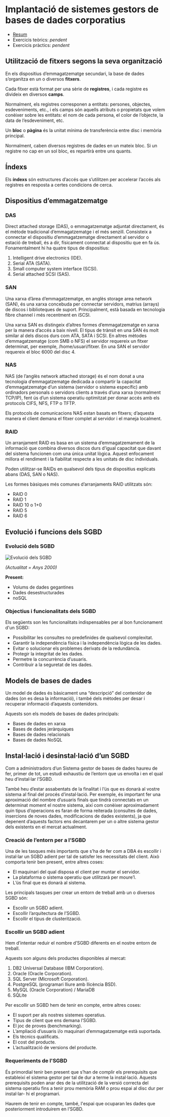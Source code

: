 Implantació de sistemes gestors de bases de dades corporatius
=========================

* [Resum](https://gitpitch.com/jrodr236/ABD-UF2/master?p=ImplantacioSGBD)
* Exercicis teòrics: _pendent_
* Exercicis pràctics: _pendent_

Utilització de fitxers segons la seva organització
-------------------------

En els dispositius d’emmagatzematge secundari, la base de dades s’organitza en
un o diversos **fitxers**.

Cada fitxer està format per una sèrie de **registres**, i cada registre es divideix en
diversos **camps**.

Normalment, els registres corresponen a entitats: persones, objectes, esdeveniments, etc., i els camps són aquells atributs o propietats que volem conèixer sobre
les entitats: el nom de cada persona, el color de l’objecte, la data de l’esdeveniment,
etc.

Un **bloc** o **pàgina** és la unitat mínima de transferència entre disc i memòria
principal.

Normalment, caben diversos registres de dades en un mateix bloc. Si un registre
no cap en un sol bloc, es repartirà entre uns quants.



Índexs
----------------------

Els **índexs** són estructures d’accés que s’utilitzen per accelerar l’accés als
registres en resposta a certes condicions de cerca.


Dispositius d’emmagatzematge
--------------------

### DAS

Direct attached storage (DAS), o emmagatzematge adjuntat directament, és el
mètode tradicional d’emmagatzematge i el més senzill. Consisteix a connectar
el dispositiu d’emmagatzematge directament al servidor o estació de treball, és a
dir, físicament connectat al dispositiu que en fa ús.
Fonamentalment hi ha quatre tipus de dispositius:
1. Intelligent drive electronics (IDE).
2. Serial ATA (SATA).
3. Small computer system interface (SCSI).
4. Serial attached SCSI (SAS).



### SAN

Una xarxa d’àrea d’emmagatzematge, en anglès storage area network (SAN),
és una xarxa concebuda per connectar servidors, matrius (arrays) de discos i
biblioteques de suport. Principalment, està basada en tecnologia fibre channel
i més recentment en iSCSI. 

Una xarxa SAN es distingeix d’altres formes d’emmagatzematge en xarxa per la
manera d’accés a baix nivell. El tipus de trànsit en una SAN és molt similar al
dels discos durs com ATA, SATA i SCSI. En altres mètodes d’emmagatzematge
(com SMB o NFS) el servidor requereix un fitxer determinat, per exemple,
/home/usuari/fitxer. En una SAN el servidor requereix el bloc 6000 del disc 4.


### NAS
NAS (de l’anglès network attached storage) és el nom donat a una tecnologia
d’emmagatzematge dedicada a compartir la capacitat d’emmagatzematge d’un
sistema (servidor o sistema específic) amb ordinadors personals o servidors clients a través d’una
xarxa (normalment TCP/IP), fent ús d’un sistema operatiu optimitzat per donar
accés amb els protocols CIFS, NFS, FTP o TFTP.

Els protocols de comunicacions NAS estan basats en fitxers; d’aquesta manera el
client demana el fitxer complet al servidor i el maneja localment.


### RAID

Un arranjament RAID es basa en un sistema
d’emmagatzemament de la informació que combina diversos discos durs d’igual
capacitat que davant del sistema funcionen com una única unitat lògica. Aquest enfocament
millora el rendiment i la fiabilitat respecte a les unitats de disc individuals.

Poden utilitzar-se RAIDs en qualsevol dels tipus de dispositius explicats abans (DAS, SAN o NAS).

Les formes bàsiques més comunes d’arranjaments RAID utilitzats són:

- RAID 0
- RAID 1
- RAID 10 o 1+0
- RAID 5
- RAID 6


Evolució i funcions dels SGBD
-----------------------

### Evolució dels SGBD

![Evolució dels SGBD](https://ioc.xtec.cat/materials/FP/Materials/2251_ASIX/ASIX_2251_M10/web/html/WebContent/u3/media/ic10m10u3_01.png)

_(Actualitat = Anys 2000)_

**Present:**
- Volums de dades gegantines
- Dades desestructurades
- noSQL


### Objectius i funcionalitats dels SGBD

Els següents son les funcionalitats indispensables per al bon funcionament d'un SGBD:
- Possibilitar les consultes no predefinides de qualsevol complexitat.
- Garantir la independència física i la independència lògica de les dades.
- Evitar o solucionar els problemes derivats de la redundància.
- Protegir la integritat de les dades.
- Permetre la concurrència d’usuaris.
- Contribuir a la seguretat de les dades.


Models de bases de dades
-----------------
Un model de dades és bàsicament una “descripció” del
contenidor de dades (on es desa la informació), i també dels mètodes per desar
i recuperar informació d’aquests contenidors.

Aquests son els models de bases de dades principals:

- Bases de dades en xarxa
- Bases de dades jeràrquiques
- Bases de dades relacionals
- Bases de dades NoSQL



Instal·lació i desinstal·lació d’un SGBD
---------------------------

Com a administradors d’un Sistema gestor de bases de dades haureu de fer, primer
de tot, un estudi exhaustiu de l’entorn que us envolta i en el qual heu d’instal·lar
l’SGBD.

També heu d’estar assabentats de la finalitat i l’ús que es donarà al vostre sistema al
final del procés d’instal·lació. Per exemple, és important fer una aproximació del
nombre d’usuaris finals que tindrà connectats en un determinat moment el nostre
sistema, així com conèixer aproximadament quin tipus d’operacions es faran de
forma reiterada (consultes de dades, insercions de noves dades, modificacions de
dades existents), ja que depenent d’aquests factors ens decantarem per un o altre
sistema gestor dels existents en el mercat actualment.


### Creació de l’entorn per a l’SGBD

Una de les tasques més importants que s’ha de fer com a DBA és escollir i instal·lar
un SGBD adient per tal de satisfer les necessitats del client. Això comporta tenir
ben present, entre altres coses:
- El maquinari del qual disposa el client per muntar el servidor.
- La plataforma o sistema operatiu que utilitzarà per moure’l.
- L’ús final que es donarà al sistema.

Les principals tasques per crear un entorn de treball amb un o diversos SGBD són:
- Escollir un SGBD adient.
- Escollir l’arquitectura de l’SGBD.
- Escollir el tipus de clusterització.

### Escollir un SGBD adient

Hem d’intentar reduir el nombre d’SGBD diferents en el nostre entorn de treball.

Aquests son alguns dels productes disponibles al mercat:
1. DB2 Universal Database (IBM Corporation).
2. Oracle (Oracle Corporation).
3. SQL Server (Microsoft Corporation).
4. PostgreSQL (programari lliure amb llicència BSD).
5. MySQL (Oracle Corporation) / MariaDB
6. SQLite

Per escollir un SGBD hem de tenir en compte, entre altres coses:
- El suport per als nostres sistemes operatius.
- Tipus de client que ens demana l’SGBD.
- El joc de proves (benchmarking).
- L’ampliació d’usuaris i/o maquinari d’emmagatzematge està suportada.
- Els tècnics qualificats.
- El cost del producte.
- L’actualització de versions del producte.


### Requeriments de l'SGBD

És primordial tenir ben present que s’han de complir els prerequisits
que estableixi el sistema gestor per tal de dur a terme la instal·lació. Aquests
prerequisits poden anar des de la utilització de la versió correcta del sistema
operatiu fins a tenir prou memòria RAM o prou espai al disc dur per instal·lar-
hi el programari.

Haurem de tenir en compte, també, l'espai que ocuparan les dades que posteriorment introduirem en
l’SGBD.
